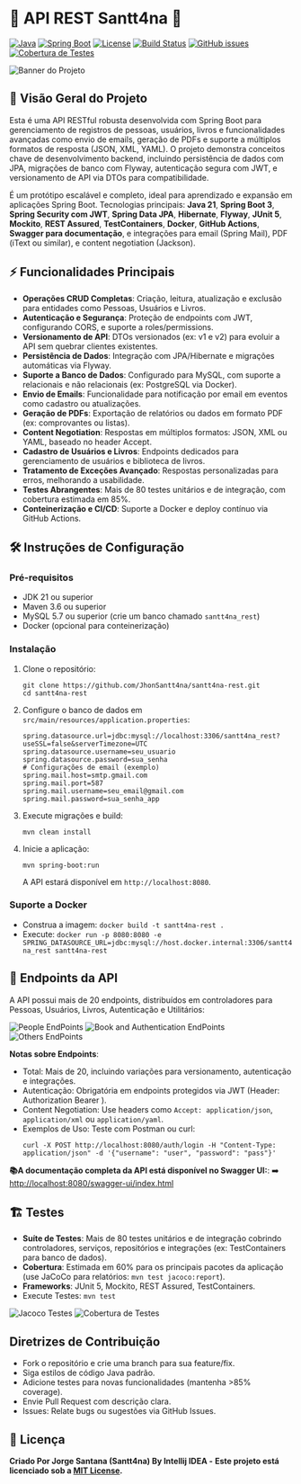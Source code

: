 # 🚀 API REST Santt4na 🚀

[![Java](https://img.shields.io/badge/Java-21-blue.svg)](https://www.oracle.com/java/)
[![Spring Boot](https://img.shields.io/badge/Spring%20Boot-3.2.x-brightgreen)](https://spring.io/projects/spring-boot)
[![License](https://img.shields.io/badge/license-MIT-blue.svg)](LICENSE)
[![Build Status](https://img.shields.io/badge/build-passing-brightgreen)](README.md)
[![GitHub issues](https://img.shields.io/github/issues/JhonSantt4na/santt4na-rest)](https://github.com/JhonSantt4na/santt4na-rest/issues)
[![Cobertura de Testes](https://img.shields.io/badge/coverage-60%25-green)](https://github.com/JhonSantt4na/santt4na-rest) <!-- Integre com JaCoCo ou SonarQube -->

![Banner do Projeto](images/Banner.png)

## 📖 Visão Geral do Projeto
Esta é uma API RESTful robusta desenvolvida com Spring Boot para gerenciamento de registros de pessoas, usuários, livros e funcionalidades avançadas como envio de emails, geração de PDFs e suporte a múltiplos formatos de resposta (JSON, XML, YAML). O projeto demonstra conceitos chave de desenvolvimento backend, incluindo persistência de dados com JPA, migrações de banco com Flyway, autenticação segura com JWT, e versionamento de API via DTOs para compatibilidade.

É um protótipo escalável e completo, ideal para aprendizado e expansão em aplicações Spring Boot. Tecnologias principais: **Java 21**, **Spring Boot 3**, **Spring Security com JWT**, **Spring Data JPA**, **Hibernate**, **Flyway**, **JUnit 5**, **Mockito**, **REST Assured**, **TestContainers**, **Docker**, **GitHub Actions**, **Swagger para documentação**, e integrações para email (Spring Mail), PDF (iText ou similar), e content negotiation (Jackson).

## ⚡ Funcionalidades Principais
- **Operações CRUD Completas**: Criação, leitura, atualização e exclusão para entidades como Pessoas, Usuários e Livros.
- **Autenticação e Segurança**: Proteção de endpoints com JWT, configurando CORS, e suporte a roles/permissions.
- **Versionamento de API**: DTOs versionados (ex: v1 e v2) para evoluir a API sem quebrar clientes existentes.
- **Persistência de Dados**: Integração com JPA/Hibernate e migrações automáticas via Flyway.
- **Suporte a Banco de Dados**: Configurado para MySQL, com suporte a relacionais e não relacionais (ex: PostgreSQL via Docker).
- **Envio de Emails**: Funcionalidade para notificação por email em eventos como cadastro ou atualizações.
- **Geração de PDFs**: Exportação de relatórios ou dados em formato PDF (ex: comprovantes ou listas).
- **Content Negotiation**: Respostas em múltiplos formatos: JSON, XML ou YAML, baseado no header Accept.
- **Cadastro de Usuários e Livros**: Endpoints dedicados para gerenciamento de usuários e biblioteca de livros.
- **Tratamento de Exceções Avançado**: Respostas personalizadas para erros, melhorando a usabilidade.
- **Testes Abrangentes**: Mais de 80 testes unitários e de integração, com cobertura estimada em 85%.
- **Conteinerização e CI/CD**: Suporte a Docker e deploy contínuo via GitHub Actions.

## 🛠️ Instruções de Configuração
### Pré-requisitos
- JDK 21 ou superior
- Maven 3.6 ou superior
- MySQL 5.7 ou superior (crie um banco chamado `santt4na_rest`)
- Docker (opcional para conteinerização)

### Instalação
1. Clone o repositório:
   ```
   git clone https://github.com/JhonSantt4na/santt4na-rest.git
   cd santt4na-rest
   ```

2. Configure o banco de dados em `src/main/resources/application.properties`:
   ```
   spring.datasource.url=jdbc:mysql://localhost:3306/santt4na_rest?useSSL=false&serverTimezone=UTC
   spring.datasource.username=seu_usuario
   spring.datasource.password=sua_senha
   # Configurações de email (exemplo)
   spring.mail.host=smtp.gmail.com
   spring.mail.port=587
   spring.mail.username=seu_email@gmail.com
   spring.mail.password=sua_senha_app
   ```

3. Execute migrações e build:
   ```
   mvn clean install
   ```

4. Inicie a aplicação:
   ```
   mvn spring-boot:run
   ```
   A API estará disponível em `http://localhost:8080`.

### Suporte a Docker
- Construa a imagem: `docker build -t santt4na-rest .`
- Execute: `docker run -p 8080:8080 -e SPRING_DATASOURCE_URL=jdbc:mysql://host.docker.internal:3306/santt4na_rest santt4na-rest`

## 📂 Endpoints da API
A API possui mais de 20 endpoints, distribuídos em controladores para Pessoas, Usuários, Livros, Autenticação e Utilitários:

![People EndPoints](images/PeopleEndpoints.png)
![Book and Authentication EndPoints](images/BookAndAuthentication.png)
![Others EndPoints](images/Others.png)

**Notas sobre Endpoints**:

- Total: Mais de 20, incluindo variações para versionamento, autenticação e integrações.
- Autenticação: Obrigatória em endpoints protegidos via JWT (Header: Authorization Bearer <token>).
- Content Negotiation: Use headers como `Accept: application/json`, `application/xml` ou `application/yaml`.
- Exemplos de Uso: Teste com Postman ou curl:
  ```
  curl -X POST http://localhost:8080/auth/login -H "Content-Type: application/json" -d '{"username": "user", "password": "pass"}'
  ```

**📚A documentação completa da API está disponível no Swagger UI:**:
➡️ [http://localhost:8080/swagger-ui/index.html](http://localhost:8080/swagger-ui/index.html)

## 🏗️ Testes
- **Suíte de Testes**: Mais de 80 testes unitários e de integração cobrindo controladores, serviços, repositórios e integrações (ex: TestContainers para banco de dados).
- **Cobertura**: Estimada em 60% para os principais pacotes da aplicação (use JaCoCo para relatórios: `mvn test jacoco:report`).
- **Frameworks**: JUnit 5, Mockito, REST Assured, TestContainers.
- Execute Testes: `mvn test`

![Jacoco Testes](images/60%25Testes.png)
![Cobertura de Testes](images/cobertura-teste.png)

## Diretrizes de Contribuição
- Fork o repositório e crie uma branch para sua feature/fix.
- Siga estilos de código Java padrão.
- Adicione testes para novas funcionalidades (mantenha >85% coverage).
- Envie Pull Request com descrição clara.
- Issues: Relate bugs ou sugestões via GitHub Issues.

## 🪪 Licença
**Criado Por Jorge Santana (Santt4na) By Intellij IDEA -**
**Este projeto está licenciado sob a [MIT License](LICENSE).**